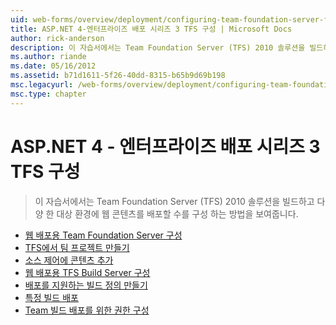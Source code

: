 ```yaml
---
uid: web-forms/overview/deployment/configuring-team-foundation-server-for-web-deployment/index
title: ASP.NET 4-엔터프라이즈 배포 시리즈 3 TFS 구성 | Microsoft Docs
author: rick-anderson
description: 이 자습서에서는 Team Foundation Server (TFS) 2010 솔루션을 빌드하고 다양 한 대상 환경에 웹 콘텐츠를 배포할 수를 구성 하는 방법을 보여줍니다.
ms.author: riande
ms.date: 05/16/2012
ms.assetid: b71d1611-5f26-40dd-8315-b65b9d69b198
msc.legacyurl: /web-forms/overview/deployment/configuring-team-foundation-server-for-web-deployment
msc.type: chapter
---
```

<a name="aspnet-4---enterprise-deployment-series-3-configuring-tfs"></a>ASP.NET 4 - 엔터프라이즈 배포 시리즈 3 TFS 구성
====================
> 이 자습서에서는 Team Foundation Server (TFS) 2010 솔루션을 빌드하고 다양 한 대상 환경에 웹 콘텐츠를 배포할 수를 구성 하는 방법을 보여줍니다.


- [웹 배포용 Team Foundation Server 구성](configuring-team-foundation-server-for-web-deployment.md)
- [TFS에서 팀 프로젝트 만들기](creating-a-team-project-in-tfs.md)
- [소스 제어에 콘텐츠 추가](adding-content-to-source-control.md)
- [웹 배포용 TFS Build Server 구성](configuring-a-tfs-build-server-for-web-deployment.md)
- [배포를 지원하는 빌드 정의 만들기](creating-a-build-definition-that-supports-deployment.md)
- [특정 빌드 배포](deploying-a-specific-build.md)
- [Team 빌드 배포를 위한 권한 구성](configuring-permissions-for-team-build-deployment.md)
